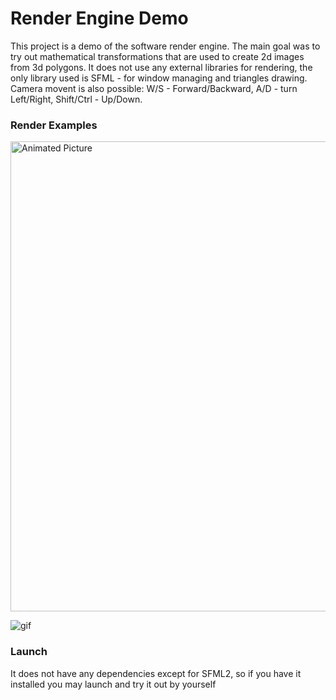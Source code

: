 # Render Engine Demo
This project is a demo of the software render engine. The main goal was to try out mathematical transformations that are used to create 2d images from 3d polygons. It does not use any external libraries for rendering, the only library used is SFML - for window managing and triangles drawing. Camera movent is also possible: W/S - Forward/Backward, A/D - turn Left/Right, Shift/Ctrl - Up/Down. 
### Render Examples
<img width="752" alt="Animated Picture" src="https://user-images.githubusercontent.com/57939291/117542551-c4608000-b021-11eb-943e-4b6ebf9f7d86.png">

![gif](https://user-images.githubusercontent.com/57939291/117542544-c0ccf900-b021-11eb-871c-d728b9287351.gif)

### Launch
It does not have any dependencies except for SFML2, so if you have it installed you may launch and try it out by yourself
